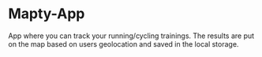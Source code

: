 # Mapty-App
App where you can track your running/cycling trainings. The results are put on the map based on users geolocation and saved in the local storage.
